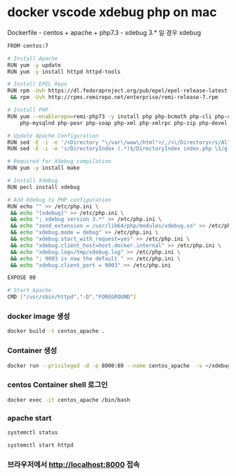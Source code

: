 # docker vscode xdebug php on mac

Dockerfile - centos + apache + php7.3 - xdebug 3.* 일 경우 xdebug 

```bash
FROM centos:7

# Install Apache
RUN yum -y update
RUN yum -y install httpd httpd-tools

# Install EPEL Repo
RUN rpm -Uvh https://dl.fedoraproject.org/pub/epel/epel-release-latest-7.noarch.rpm \
 && rpm -Uvh http://rpms.remirepo.net/enterprise/remi-release-7.rpm

# Install PHP
RUN yum --enablerepo=remi-php73 -y install php php-bcmath php-cli php-common php-gd php-intl php-ldap php-mbstring \
    php-mysqlnd php-pear php-soap php-xml php-xmlrpc php-zip php-devel

# Update Apache Configuration
RUN sed -E -i -e '/<Directory "\/var\/www\/html">/,/<\/Directory>/s/AllowOverride None/AllowOverride All/' /etc/httpd/conf/httpd.conf
RUN sed -E -i -e 's/DirectoryIndex (.*)$/DirectoryIndex index.php \1/g' /etc/httpd/conf/httpd.conf

# Required for Xdebug compilation
RUN yum -y install make

# Install Xdebug
RUN pecl install xdebug

# Add Xdebug to PHP configuration
RUN echo "" >> /etc/php.ini \
 && echo "[xdebug]" >> /etc/php.ini \
 && echo "; xdebug version 3.*" >> /etc/php.ini \
 && echo "zend_extension = /usr/lib64/php/modules/xdebug.so" >> /etc/php.ini \
 && echo "xdebug.mode = debug" >> /etc/php.ini \
 && echo "xdebug.start_with_request=yes" >> /etc/php.ini \
 && echo "xdebug.client_host=host.docker.internal" >> /etc/php.ini \
 && echo "xdebug.log=/tmp/xdebug.log" >> /etc/php.ini \
 && echo "; 9003 is now the default " >> /etc/php.ini \ 
 && echo "xdebug.client_port = 9003" >> /etc/php.ini 

EXPOSE 80

# Start Apache
CMD ["/usr/sbin/httpd","-D","FOREGROUND"]
```

### docker image  생성

```bash
docker build -t centos_apache .
```

### Container 생성

```bash
docker run --privileged -d -p 8000:80 --name centos_apache  -v ~/xdebug_docker:/var/www/html centos_apache /sbin/init
```

### centos Container  shell  로그인

```bash
docker exec -it centos_apache /bin/bash
```

### apache start

```bash
systemctl status 
```

```bash
systemctl start httpd
```

### 브라우저에서 [http://localhost:8000](http://localhost:8000) 접속